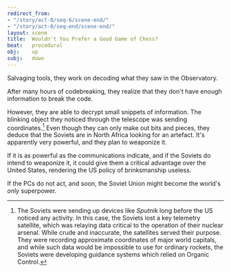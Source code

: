 ```yaml
---
redirect_from:
- "/story/act-0/seq-6/scene-end/"
- "/story/act-0/seq-end/scene-end/"
layout: scene
title:  Wouldn't You Prefer a Good Game of Chess?
beat:   procedural
obj:    up
subj:   down
---
```



Salvaging tools, they work on decoding what they saw in the Observatory.

After many hours of codebreaking,
they realize that they don't have enough information to break the code.

However, they are able to decrypt small snippets of information.
The blinking object they noticed through the telescope was sending coordinates.[^sputnik]
Even though they can only make out bits and pieces,
they deduce that the Soviets are in North Africa looking for an artefact.
It's apparently very powerful, and they plan to weaponize it.

[^sputnik]:
    The Soviets were sending up devices like *Sputnik* long before the US noticed any activity.
    In this case, the Soviets lost a key telemetry satellite,
    which was relaying data critical to the operation of their nuclear arsenal.
    While crude and inaccurate, the satellites served their purpose.
    They were recording approximate coordinates of major world capitals,
    and while such data would be impossible to use for ordinary rockets,
    the Soviets were developing guidance systems which relied on Organic Control.


If it is as powerful as the communications indicate,
and if the Soviets do intend to weaponize it,
it could give them a critical advantage over the United States,
rendering the US policy of brinksmanship useless.


If the PCs do not act, and soon,
the Soviet Union might become the world's *only* superpower.










